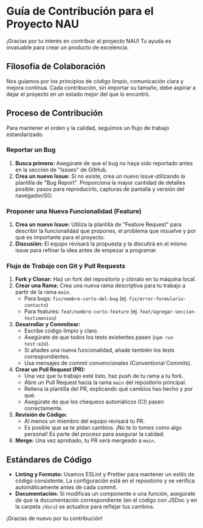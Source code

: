 # Guía de Contribución para el Proyecto NAU

¡Gracias por tu interés en contribuir al proyecto NAU! Tu ayuda es invaluable para crear un producto de excelencia.

## Filosofía de Colaboración

Nos guiamos por los principios de código limpio, comunicación clara y mejora continua. Cada contribución, sin importar su tamaño, debe aspirar a dejar el proyecto en un estado mejor del que lo encontró.

## Proceso de Contribución

Para mantener el orden y la calidad, seguimos un flujo de trabajo estandarizado.

### Reportar un Bug

1.  **Busca primero:** Asegúrate de que el bug no haya sido reportado antes en la sección de "Issues" de GitHub.
2.  **Crea un nuevo Issue:** Si no existe, crea un nuevo issue utilizando la plantilla de "Bug Report". Proporciona la mayor cantidad de detalles posible: pasos para reproducirlo, capturas de pantalla y versión del navegador/SO.

### Proponer una Nueva Funcionalidad (Feature)

1.  **Crea un nuevo Issue:** Utiliza la plantilla de "Feature Request" para describir la funcionalidad que propones, el problema que resuelve y por qué es importante para el proyecto.
2.  **Discusión:** El equipo revisará la propuesta y la discutirá en el mismo issue para refinar la idea antes de empezar a programar.

### Flujo de Trabajo con Git y Pull Requests

1.  **Fork y Clonar:** Haz un fork del repositorio y clónalo en tu máquina local.
2.  **Crear una Rama:** Crea una nueva rama descriptiva para tu trabajo a partir de la rama `main`.
    *   Para bugs: `fix/nombre-corto-del-bug` (ej. `fix/error-formulario-contacto`)
    *   Para features: `feat/nombre-corto-feature` (ej. `feat/agregar-seccion-testimonios`)
3.  **Desarrollar y Commitear:**
    *   Escribe código limpio y claro.
    *   Asegúrate de que todos los tests existentes pasen (`npm run test:e2e`).
    *   Si añades una nueva funcionalidad, añade también los tests correspondientes.
    *   Usa mensajes de commit convencionales (Conventional Commits).
4.  **Crear un Pull Request (PR):**
    -   Una vez que tu trabajo esté listo, haz push de tu rama a tu fork.
    -   Abre un Pull Request hacia la rama `main` del repositorio principal.
    -   Rellena la plantilla del PR, explicando qué cambios has hecho y por qué.
    -   Asegúrate de que los chequeos automáticos (CI) pasen correctamente.
5.  **Revisión de Código:**
    -   Al menos un miembro del equipo revisará tu PR.
    -   Es posible que se te pidan cambios. ¡No te lo tomes como algo personal! Es parte del proceso para asegurar la calidad.
6.  **Merge:** Una vez aprobado, tu PR será mergeado a `main`.

## Estándares de Código

-   **Linting y Formato:** Usamos ESLint y Prettier para mantener un estilo de código consistente. La configuración está en el repositorio y se verifica automáticamente antes de cada commit.
-   **Documentación:** Si modificas un componente o una función, asegúrate de que la documentación correspondiente (en el código con JSDoc y en la carpeta `/docs`) se actualice para reflejar tus cambios.

¡Gracias de nuevo por tu contribución!